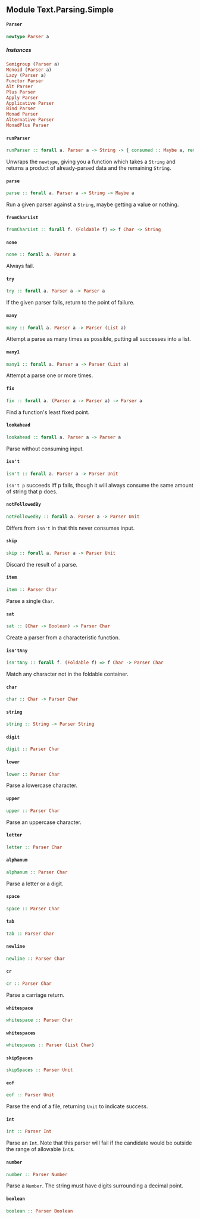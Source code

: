 ## Module Text.Parsing.Simple

#### `Parser`

``` purescript
newtype Parser a
```

##### Instances
``` purescript
Semigroup (Parser a)
Monoid (Parser a)
Lazy (Parser a)
Functor Parser
Alt Parser
Plus Parser
Apply Parser
Applicative Parser
Bind Parser
Monad Parser
Alternative Parser
MonadPlus Parser
```

#### `runParser`

``` purescript
runParser :: forall a. Parser a -> String -> { consumed :: Maybe a, remaining :: String }
```

Unwraps the `newtype`, giving you a function which takes a `String` and
returns a product of already-parsed data and the remaining `String`.

#### `parse`

``` purescript
parse :: forall a. Parser a -> String -> Maybe a
```

Run a given parser against a `String`, maybe getting a value or nothing.

#### `fromCharList`

``` purescript
fromCharList :: forall f. (Foldable f) => f Char -> String
```

#### `none`

``` purescript
none :: forall a. Parser a
```

Always fail.

#### `try`

``` purescript
try :: forall a. Parser a -> Parser a
```

If the given parser fails, return to the point of failure.

#### `many`

``` purescript
many :: forall a. Parser a -> Parser (List a)
```

Attempt a parse as many times as possible, putting all successes into
a list.

#### `many1`

``` purescript
many1 :: forall a. Parser a -> Parser (List a)
```

Attempt a parse one or more times.

#### `fix`

``` purescript
fix :: forall a. (Parser a -> Parser a) -> Parser a
```

Find a function's least fixed point.

#### `lookahead`

``` purescript
lookahead :: forall a. Parser a -> Parser a
```

Parse without consuming input.

#### `isn't`

``` purescript
isn't :: forall a. Parser a -> Parser Unit
```

`isn't p` succeeds iff p fails, though it will always consume the same
amount of string that p does.

#### `notFollowedBy`

``` purescript
notFollowedBy :: forall a. Parser a -> Parser Unit
```

Differs from `isn't` in that this never consumes input.

#### `skip`

``` purescript
skip :: forall a. Parser a -> Parser Unit
```

Discard the result of a parse.

#### `item`

``` purescript
item :: Parser Char
```

Parse a single `Char`.

#### `sat`

``` purescript
sat :: (Char -> Boolean) -> Parser Char
```

Create a parser from a characteristic function.

#### `isn'tAny`

``` purescript
isn'tAny :: forall f. (Foldable f) => f Char -> Parser Char
```

Match any character not in the foldable container.

#### `char`

``` purescript
char :: Char -> Parser Char
```

#### `string`

``` purescript
string :: String -> Parser String
```

#### `digit`

``` purescript
digit :: Parser Char
```

#### `lower`

``` purescript
lower :: Parser Char
```

Parse a lowercase character.

#### `upper`

``` purescript
upper :: Parser Char
```

Parse an uppercase character.

#### `letter`

``` purescript
letter :: Parser Char
```

#### `alphanum`

``` purescript
alphanum :: Parser Char
```

Parse a letter or a digit.

#### `space`

``` purescript
space :: Parser Char
```

#### `tab`

``` purescript
tab :: Parser Char
```

#### `newline`

``` purescript
newline :: Parser Char
```

#### `cr`

``` purescript
cr :: Parser Char
```

Parse a carriage return.

#### `whitespace`

``` purescript
whitespace :: Parser Char
```

#### `whitespaces`

``` purescript
whitespaces :: Parser (List Char)
```

#### `skipSpaces`

``` purescript
skipSpaces :: Parser Unit
```

#### `eof`

``` purescript
eof :: Parser Unit
```

Parse the end of a file, returning `Unit` to indicate success.

#### `int`

``` purescript
int :: Parser Int
```

Parse an `Int`. Note that this parser will fail if the candidate would be
outside the range of allowable `Int`s.

#### `number`

``` purescript
number :: Parser Number
```

Parse a `Number`. The string must have digits surrounding a decimal point.

#### `boolean`

``` purescript
boolean :: Parser Boolean
```



